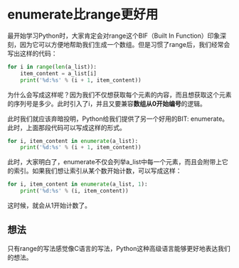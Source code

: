 # enumerate比range更好用

最开始学习Python时，大家肯定会对range这个BIF（Built In Function）印象深刻，因为它可以方便地帮助我们生成一个数组。但是习惯了range后，我们经常会写出这样的代码：

```python
for i in range(len(a_list)):
    item_content = a_list[i]
    print('%d:%s' % (i + 1, item_content))
```

为什么会写成这样呢？因为我们不仅想获取每个元素的内容，而且想获取这个元素的序列号是多少。此时引入了i，并且又要兼容**数组从0开始编号**的逻辑。

此时我们就应该弃暗投明，Python给我们提供了另一个好用的BIT: enumerate。此时，上面那段代码可以写成这样的形式。


```python
for i, item_content in enumerate(a_list):
    print('%d:%s' % (i + 1, item_content))
```

此时，大家明白了，enumerate不仅会列举a_list中每一个元素，而且会附带上它的索引。如果我们想让索引从某个数开始计数，可以写成这样：


```python
for i, item_content in enumerate(a_list, 1):
    print('%d:%s' % (i, item_content))
```

这时候，就会从1开始计数了。

## 想法
只有range的写法感觉像C语言的写法，Python这种高级语言能够更好地表达我们的想法。

